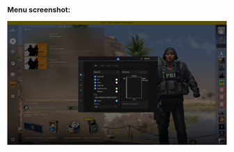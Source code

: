 ### Menu screenshot:
![image](https://github.com/JannesBonk/CSGO-Cheats/blob/main/Rawetrip/menu%20screenshot.png)
